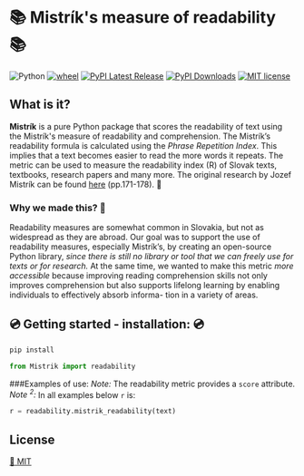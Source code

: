 # 📚 Mistrík's measure of readability 📚
 ![Python](https://img.shields.io/badge/python-3.x-blue.svg)  [![wheel](https://img.shields.io/badge/wheel-yes-ff00c9.svg)](https://test.pypi.org/project/mistrik/)  [![PyPI Latest Release](https://img.shields.io/pypi/v/pandas.svg)](https://test.pypi.org/project/mistrik/) [![PyPI Downloads](https://img.shields.io/pypi/dm/pandas.svg?label=PyPI%20downloads)](https://test.pypi.org/project/mistrik/) 
 [![MIT license](https://img.shields.io/badge/License-MIT-green.svg)](https://lbesson.mit-license.org/) 

## What is it?
**Mistrík** is a pure Python package that scores the readability of text using the Mistrík's measure of readability and comprehension. The Mistrík’s readability formula is calculated using the _Phrase Repetition Index_. This implies that a text becomes easier to read the more words it repeats. The metric can be used to measure the readability index (R) of Slovak texts, textbooks, research papers and many more. 
The original research by Jozef Mistrík can be found [here](https://www.juls.savba.sk/ediela/sr/1968/3/sr1968-3-lq.pdf#page=46) (pp.171-178). 📑

### Why we made this? 🤔
Readability measures are somewhat common in Slovakia, but not as widespread as they are abroad. Our goal was to support the use of readability measures, especially Mistrík’s, by creating an open-source Python library, _since there is still no library or tool that we can freely use for texts or for research._ At the same time, we wanted to make this metric _more accessible_ because improving reading comprehension skills not only improves comprehension but also supports lifelong learning by enabling individuals to effectively absorb informa- tion in a variety of areas.

## 💿 Getting started - installation: 💿
```python
pip install

from Mistrik import readability
```

###Examples of use: 
_Note:_ The readability metric provides a `score` attribute.
_Note <sup>2</sup>:_ In all examples below `r` is:

```python
r = readability.mistrik_readability(text)
```

## License

[📜 MIT](LICENSE)
